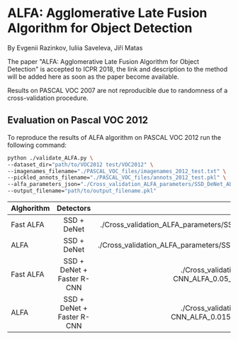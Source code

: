 # ALFA: Agglomerative Late Fusion Algorithm for Object Detection

By Evgenii Razinkov, Iuliia Saveleva, Jiří Matas

The paper "ALFA: Agglomerative Late Fusion Algorithm for Object Detection" is accepted 
to ICPR 2018, the link and description to the method will be added here as soon as 
the paper become available.

Results on PASCAL VOC 2007 are not reproducible due to randomness of a cross-validation procedure.

## Evaluation on Pascal VOC 2012

To reproduce the results of ALFA algorithm on PASCAL VOC 2012 run the following command:
```bash
python ./validate_ALFA.py \
--dataset_dir="path/to/VOC2012 test/VOC2012" \
--imagenames_filename="./PASCAL_VOC_files/imagenames_2012_test.txt" \
--pickled_annots_filename="./PASCAL_VOC_files/annots_2012_test.pkl" \
--alfa_parameters_json="./Cross_validation_ALFA_parameters/SSD_DeNet_ALFA_0.05_single_cross_validation_parameters_2012.json" \
--output_filename="path/to/output_filename.pkl"
```

| Alghorithm | Detectors  | Parameters |
|--------|:---------:|:------:|
| Fast ALFA | SSD + DeNet | ./Cross_validation_ALFA_parameters/SSD_DeNet_ALFA_0.05_single_cross_validation_parameters_2012.json |
| ALFA | SSD + DeNet | ./Cross_validation_ALFA_parameters/SSD_DeNet_ALFA_0.015_single_cross_validation_parameters_2012.json |
| Fast ALFA | SSD + DeNet + Faster R-CNN | ./Cross_validation_ALFA_parameters/SSD_DeNet_Faster_R-CNN_ALFA_0.05_single_cross_validation_parameters_2012.json |
| ALFA | SSD + DeNet + Faster R-CNN | ./Cross_validation_ALFA_parameters/SSD_DeNet_Faster_R-CNN_ALFA_0.015_single_cross_validation_parameters_2012.json |
